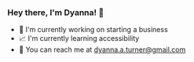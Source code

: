 ### Hey there, I'm Dyanna! 🙌

- 🚚 I'm currently working on starting a business
- 📈 I'm currently learning accessibility
- 💬 You can reach me at dyanna.a.turner@gmail.com


<!--
**dttheme/dttheme** is a ✨ _special_ ✨ repository because its `README.md` (this file) appears on your GitHub profile.

Here are some ideas to get you started:

- 🔭 I’m currently working on Fetch and UpUp 
- 🌱 I’m currently learning CSS Grid
- 👯 I’m looking to collaborate on ...
- 🤔 I’m looking for help with ...
- 💬 Ask me about ...
- 📫 How to reach me: ...
- 😄 Pronouns: ...
- ⚡ Fun fact: ...
-->
